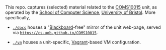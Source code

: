 <!--- -------------------------------------------------------------------- --->

This repo. captures (selected) material related to the
[COMS10015](https://www.bris.ac.uk/unit-programme-catalogue/UnitDetails.jsa?unitCode=COMS10015)
unit, as operated by the
[School of Computer Science](https://www.cs.bris.ac.uk),
[University of Bristol](https://www.bristol.ac.uk).
More specifically, 

- [`./docs`](./docs)
  houses 
  a 
  "[Blackboard](https://www.blackboard.com)-free"
  mirror of the unit web-page, served via
  [`https://cs-uob.github.io/COMS10015`](https://cs-uob.github.io/COMS10015).

- [`./vm`](./vm)
  houses
  a unit-specific,
  [Vagrant](https://www.vagrantup.com)-based 
  VM configuration.

<!--- -------------------------------------------------------------------- --->
